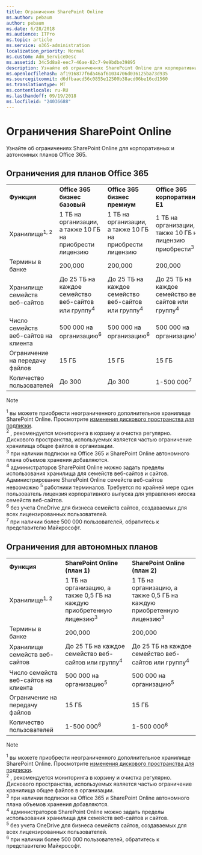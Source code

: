 ```yaml
---
title: Ограничения SharePoint Online
ms.author: pebaum
author: pebaum
ms.date: 6/28/2018
ms.audience: ITPro
ms.topic: article
ms.service: o365-administration
localization_priority: Normal
ms.custom: Adm_ServiceDesc
ms.assetid: 34c5d8a8-eec7-46ae-82c7-9e9bdbe39895
description: Узнайте об ограничениях SharePoint Online для корпоративных и автономных планов Office 365.
ms.openlocfilehash: af1916877f6da46af61034706d036125ba73d935
ms.sourcegitcommit: d6dfbaacd56c0855e12500b38acd06be16cd1560
ms.translationtype: MT
ms.contentlocale: ru-RU
ms.lasthandoff: 09/19/2018
ms.locfileid: "24036688"
---
```

# <a name="sharepoint-online-limits"></a>Ограничения SharePoint Online

Узнайте об ограничениях SharePoint Online для корпоративных и автономных планов Office 365.
  
## <a name="limits-for-office-365-options"></a>Ограничения для планов Office 365

||||||||
|:-----|:-----|:-----|:-----|:-----|:-----|:-----|
|**Функция** <br/> |**Office 365 бизнес базовый** <br/> |**Office 365 бизнес премиум** <br/> |**Office 365 корпоративный E1** <br/> |**Office 365 корпоративный E3** <br/> |**Office 365 корпоративный E5** <br/> |**Office 365 корпоративный F1** <br/> |
|Хранилище<sup>1, 2</sup> <br/> |1 ТБ на организации, а также 10 ГБ на приобрести лицензию  <br/> |1 ТБ на организации, а также 10 ГБ на приобрести лицензию  <br/> |1 ТБ на организации, а также 10 ГБ на лицензию приобрести<sup>3</sup> <br/> |1 ТБ на организации, а также 10 ГБ на лицензию приобрести<sup>3</sup> <br/> |1 ТБ на организации, а также 10 ГБ на лицензию приобрести<sup>3</sup> <br/> |1 ТБ на организации <sup>3</sup> <br/> |
|Термины в банке  <br/> |200,000  <br/> |200,000  <br/> |200,000  <br/> |200,000  <br/> |200,000  <br/> |200,000  <br/> |
|Хранилище семейств веб-сайтов  <br/> |До 25 ТБ на каждое семейство веб-сайтов или группу<sup>4</sup> <br/> |До 25 ТБ на каждое семейство веб-сайтов или группу<sup>4</sup> <br/> |До 25 ТБ на каждое семейство веб-сайтов или группу<sup>4</sup> <br/> |До 25 ТБ на каждое семейство веб-сайтов или группу<sup>4</sup> <br/> |До 25 ТБ на каждое семейство веб-сайтов или группу<sup>4</sup> <br/> |До 25 ТБ на каждое семейство веб-сайтов или группу<sup>5</sup> <br/> |
|Число семейств веб-сайтов на клиента  <br/> |500 000 на организацию<sup>6</sup> <br/> |500 000 на организацию<sup>6</sup> <br/> |500 000 на организацию<sup>6</sup> <br/> |500 000 на организацию<sup>6</sup> <br/> |500 000 на организацию<sup>6</sup> <br/> |500 000 на организацию  <br/> |
|Ограничение на передачу файлов  <br/> |15 ГБ  <br/> |15 ГБ  <br/> |15 ГБ  <br/> |15 ГБ  <br/> |15 ГБ  <br/> |15 ГБ  <br/> |
|Количество пользователей  <br/> |До 300  <br/> |До 300  <br/> |1-500 000<sup>7</sup> <br/> |1-500 000<sup>7</sup> <br/> |1-500 000<sup>7</sup> <br/> |1-500 000<sup>7</sup> <br/> |
   
> [!NOTE]
> <sup>1</sup> вы можете приобрести неограниченного дополнительное хранилище SharePoint Online. Просмотрите [изменения дискового пространства для подписки](https://support.office.com/en-us/article/Change-storage-space-for-your-subscription-96EA3533-DE64-4B01-839A-C560875A662C?ui=en-US&amp;rs=en-US&amp;ad=US).<br/><sup>2</sup> , рекомендуется мониторинга в корзину и очистка регулярно. Дискового пространства, используемых является частью ограничение хранилища общее файлов в организации.<br/> <sup>3</sup> при наличии подписки на Office 365 и SharePoint Online автономного плана объемов хранения добавляются.<br/><sup>4</sup> администраторов SharePoint Online можно задать пределы использования хранилища для семейств веб-сайтов и сайтов.<br/> Администрирование SharePoint Online семейств веб-сайтов невозможно <sup>5</sup> работники терминалов. Требуется по крайней мере один пользователь лицензия корпоративного выпуска для управления киоска семейств веб-сайтов.<br/> <sup>6</sup> без учета OneDrive для бизнеса семейств сайтов, создаваемых для всех лицензированных пользователей.<br/><sup>7</sup> при наличии более 500 000 пользователей, обратитесь к представителю Майкрософт. 
  
## <a name="limits-for-standalone-options"></a>Ограничения для автономных планов

||||
|:-----|:-----|:-----|
|**Функция** <br/> |**SharePoint Online (план 1)** <br/> |**SharePoint Online (план 2)** <br/> |
|Хранилище<sup>1, 2</sup> <br/> |1 ТБ на организацию, а также 0,5 ГБ на каждую приобретенную лицензию<sup>3</sup> <br/> |1 ТБ на организацию, а также 0,5 ГБ на каждую приобретенную лицензию<sup>3</sup> <br/> |
|Термины в банке  <br/> |200,000  <br/> |200,000  <br/> |
|Хранилище семейств веб-сайтов  <br/> |До 25 ТБ на каждое семейство веб-сайтов или группу<sup>4</sup> <br/> |До 25 ТБ на каждое семейство веб-сайтов или группу<sup>4</sup> <br/> |
|Число семейств веб-сайтов на клиента  <br/> |500 000 на организацию<sup>5</sup> <br/> |500 000 на организацию<sup>5</sup> <br/> |
|Ограничение на передачу файлов  <br/> |15 ГБ  <br/> |15 ГБ  <br/> |
|Количество пользователей  <br/> |1-500 000<sup>6</sup> <br/> |1-500 000<sup>6</sup> <br/> |
   
> [!NOTE]
> <sup>1</sup> вы можете приобрести неограниченного дополнительное хранилище SharePoint Online. Просмотрите [изменения дискового пространства для подписки](https://support.office.com/en-us/article/Change-storage-space-for-your-subscription-96EA3533-DE64-4B01-839A-C560875A662C?ui=en-US&amp;rs=en-US&amp;ad=US).<br/> <sup>2</sup> , рекомендуется мониторинга в корзину и очистка регулярно. Дискового пространства, используемых является частью ограничение хранилища общее файлов в организации.<br/><sup>3</sup> при наличии подписки на Office 365 и SharePoint Online автономного плана объемов хранения добавляются.<br/><sup>4</sup> администраторов SharePoint Online можно задать пределы использования хранилища для семейств веб-сайтов и сайтов.<br/><sup>5</sup> без учета OneDrive для бизнеса семейств сайтов, создаваемых для всех лицензированных пользователей.<br/><sup>6</sup> при наличии более 500 000 пользователей, обратитесь к представителю Майкрософт. 
  

